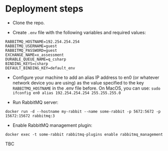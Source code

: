 
# Deployment steps

* Clone the repo.

* Create `.env` file with the following variables and required values:

```env
RABBITMQ_HOSTNAME=192.254.254.254
RABBITMQ_USERNAME=guest
RABBITMQ_PASSWORD=guest
EXCHANGE_NAME=x_assessment
DURABLE_QUEUE_NAME=q_csharp
BINDING_KEYS=csharp
DEFAULT_BINDING_KEY=default_env
```

* Configure your machine to add an alias IP address to en0 (or whatever network device you are using) as the value specified to the key `RABBITMQ_HOSTNAME` in the .env file before. On MacOS, you can use: `sudo ifconfig en0 alias 192.254.254.254 255.255.255.0`

* Run RabbitMQ server:

`docker run -d --hostname my-rabbit --name some-rabbit -p 5672:5672 -p 15672:15672 rabbitmq:3`

* Enable RabbitMQ management plugin:

`docker exec -t some-rabbit rabbitmq-plugins enable rabbitmq_management`



TBC
